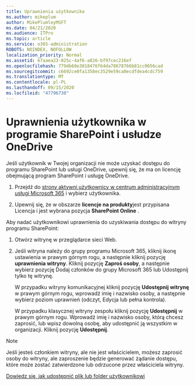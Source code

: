 ```yaml
---
title: Uprawnienia użytkownika
ms.author: mikeplum
author: MikePlumleyMSFT
ms.date: 04/21/2020
ms.audience: ITPro
ms.topic: article
ms.service: o365-administration
ROBOTS: NOINDEX, NOFOLLOW
localization_priority: Normal
ms.assetid: 67aaea23-025c-4af6-a826-bf97cec216ef
ms.openlocfilehash: 779db68e3018476f64da78678766b81cc0656cad
ms.sourcegitcommit: c6692ce0fa1358ec3529e59ca0ecdfdea4cdc759
ms.translationtype: MT
ms.contentlocale: pl-PL
ms.lasthandoff: 09/15/2020
ms.locfileid: "47796730"
---
```

# <a name="user-permissions-in-sharepoint-and-onedrive"></a>Uprawnienia użytkownika w programie SharePoint i usłudze OneDrive

Jeśli użytkownik w Twojej organizacji nie może uzyskać dostępu do programu SharePoint lub usługi OneDrive, upewnij się, że ma on licencję obejmującą program SharePoint i usługę OneDrive. 
  
1. Przejdź do [strony aktywni użytkownicy w centrum administracyjnym usługi Microsoft 365](https://portal.office.com/adminportal/home#/users) i wybierz użytkownika. 
    
2. Upewnij się, że w obszarze **licencje na produkty**jest przypisana Licencja i jest wybrana pozycja **SharePoint Online** . 
    
 Aby nadać użytkownikowi uprawnienia do uzyskiwania dostępu do witryny programu SharePoint: 
  
1. Otwórz witrynę w przeglądarce sieci Web.
    
2. Jeśli witryna należy do grupy programu Microsoft 365, kliknij ikonę ustawienia w prawym górnym rogu, a następnie kliknij pozycję **uprawnienia witryny**. Kliknij pozycję **Zaproś osoby**, a następnie wybierz pozycję Dodaj członków do grupy Microsoft 365 lub Udostępnij tylko tę witrynę. 
    
    W przypadku witryny komunikacyjnej kliknij pozycję **Udostępnij witrynę** w prawym górnym rogu, wprowadź imię i nazwisko osoby, a następnie wybierz poziom uprawnień (odczyt, Edycja lub pełna kontrola). 
    
    W przypadku klasycznej witryny zespołu kliknij pozycję **Udostępnij** w prawym górnym rogu. Wprowadź imię i nazwisko osoby, którą chcesz zaprosić, lub wpisz dowolną osobę, aby udostępnić ją wszystkim w organizacji. Kliknij pozycję **Udostępnij**.
    
> [!NOTE]
> Jeśli jesteś członkiem witryny, ale nie jest właścicielem, możesz zaprosić osoby do witryny, ale zaproszenie będzie generować żądanie dostępu, które może zostać zatwierdzone lub odrzucone przez właściciela witryny. 
  
[Dowiedz się, jak udostępnić plik lub folder użytkownikowi](https://go.microsoft.com/fwlink/?linkid=533408)
  

